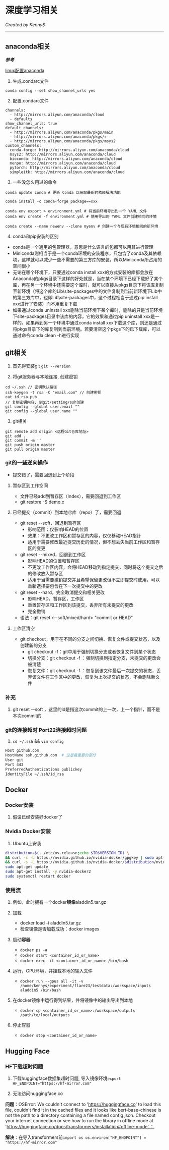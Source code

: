 # 深度学习相关

*Created by KennyS*

---


## anaconda相关

***参考***

[linux配置anaconda](https://blog.csdn.net/FLK_9090/article/details/140035993)


1. 生成.condarc文件

```
conda config --set show_channel_urls yes
```

2. 配置.condarc文件

```
channels:
  - http://mirrors.aliyun.com/anaconda/cloud
  - defaults
show_channel_urls: true
default_channels:
  - http://mirrors.aliyun.com/anaconda/pkgs/main
  - http://mirrors.aliyun.com/anaconda/pkgs/r
  - http://mirrors.aliyun.com/anaconda/pkgs/msys2
custom_channels:
  conda-forge: http://mirrors.aliyun.com/anaconda/cloud
  msys2: http://mirrors.aliyun.com/anaconda/cloud
  bioconda: http://mirrors.aliyun.com/anaconda/cloud
  menpo: http://mirrors.aliyun.com/anaconda/cloud
  pytorch: http://mirrors.aliyun.com/anaconda/cloud
  simpleitk: http://mirrors.aliyun.com/anaconda/cloud
```

3. 一些没怎么用过的命令

```
conda update conda # 更新 Conda 以获取最新的依赖解决功能

conda install -c conda-forge package==xxx

conda env export > environment.yml # 将当前环境导出到一个 YAML 文件
conda env create -f environment.yml # 使用导出的 YAML 文件创建相同的环境

conda create --name newenv --clone myenv # 创建一个与现有环境相同的新环境
```

4. conda和pip安装的区别

- conda是一个通用的包管理器，意思是什么语言的包都可以用其进行管理
- Miniconda则相当于是一个conda环境的安装程序，只包含了conda及其依赖项，这样就可以减少一些不需要的第三方库的安装，所以Miniconda所占用的空间很小
- 无论在哪个环境下，只要通过conda install xxx的方式安装的库都会放在Anaconda的pkgs目录下这样的好处就是，当在某个环境下已经下载好了某个库，再在另一个环境中还需要这个库时，就可以直接从pkgs目录下将该库复制至新环境（将这个库的Lib\site-packages中的文件复制到当前新环境下Lib中的第三方库中，也即Lib\site-packages中，这个过程相当于通过pip install xxx进行了安装）而不用重复下载
- 如果通过conda uninstall xxx删除当前环境下某个库时，删除的只是当前环境下site-packages目录中该库的内容，它的效果和通过pip uninstall xxx是一样的。如果再到另一个环境中通过conda install xxx下载这个库，则还是通过将pkgs目录下的库复制到当前环境。若要清空这个pkgs下的已下载库，可以通过命令conda clean -h进行实现


## git相关

1. 首先得安装git `git --version`

2. 将git服务器与本地连接, 创建密钥

```
cd ~/.ssh // 密钥默认路径
ssh-keygen -t rsa -C "email.com" // 创建密钥
cat id_rsa.pub 
// 复制密钥内容, 到git/setting/ssh创建
git config --global user.email ""
git config --global user.name ""
```

3. git相关

```
git remote add origin <远程Git仓库地址>
git add .
git commit -m ''
git push origin master
git pull origin master
```

### git的一些逆向操作

- 提交错了，需要回退到上个阶段

1. 暂存区到工作空间
    - 文件已经add到暂存区（Index），需要回退到工作区
    - git restore -S demo.c

2. 已经提交（commit）到本地仓库（repo）了，需要回退
    - git reset --soft，回退到暂存区
      - 影响范围：仅影响HEAD的位置
      - 效果：不更改工作区和暂存区的内容，仅仅移动HEAD指针
      - 适用于需要修改最近提交历史的情况，但不想丢失当前工作区和暂存区的变更
    - git reset --mixed，回退到工作区
      - 影响HEAD的位置和暂存区
      - 不更改工作区内容，会将HEAD移动到指定提交，同时将这个提交之后的修改放入暂存区
      - 适用于当需要撤销提交并且希望保留更改但不立即提交时使用，可以重新选择要包含在下一次提交中的更改
    - git reset --hard，完全取消提交和相关更改
      - 影响HEAD，暂存区，工作区
      - 重置暂存区和工作区到该提交，丢弃所有未提交的更改
      - 完全撤销
    - 语法：git reset <--soft/mixed/hard> "commit or HEAD"

3. 工作区清空
    - git checkout，用于在不同的分支之间切换、恢复文件或提交状态，以及创建新的分支
      - git checkout -f：git中用于强制切换分支或者恢复文件到某个状态
      - 切换分支：git checkout -f <branch>：强制切换到指定分支，未提交的更改会被清楚
      - 恢复文件：git checkout -f <file>：恢复到该文件最后一次提交的状态，丢弃该文件在工作区中的更改，恢复为上次提交的状态，不会删除新文件

### 补充 

1. git reset --soft <commit id>，这里的id是指这次commit的上一次，上一个指针，而不是本次commit的

### git的连接超时 Port22连接超时问题

1. `cd ~/.ssh` && `vim config`
```bash
Host github.com
HostName ssh.github.com  # 这是最重要的部分
User git
Port 443
PreferredAuthentications publickey
IdentityFile ~/.ssh/id_rsa
```


## Docker

### Docker安装

1. 假设已经安装好docker了

### Nvidia Docker安装

1. Ubuntu上安装

  ```bash
  distribution=$(. /etc/os-release;echo $ID$VERSION_ID) \
  && curl -s -L https://nvidia.github.io/nvidia-docker/gpgkey | sudo apt-key add - \
  && curl -s -L https://nvidia.github.io/nvidia-docker/$distribution/nvidia-docker.list | sudo tee /etc/apt/sources.list.d/nvidia-docker.list
  sudo apt-get update
  sudo apt-get install -y nvidia-docker2
  sudo systemctl restart docker
  ```

### 使用流

1. 例如，此时拥有一个docker**镜像**aladdin5.tar.gz

2. 加载
    - docker load -i aladdin5.tar.gz
    - 检查镜像是否加载成功：docker images

3. 启动**容器**
    - `docker ps -a`
    - `docker start <container_id_or_name>`
    - `docker exec -it <container_id_or_name> /bin/bash`

4. 运行，GPU环境，并挂载本地的输入文件
    - `docker run --gpus all -it -v /home/kennys/experiment/flare23/testdata:/workspace/inputs aladdin5 /bin/bash`

5. 在docker镜像中运行得到结果，并将镜像中的输出导出到本地
    - `docker cp <container_id_or_name>:/workspace/outputs /path/to/local/outputs`
6. 停止容器
    - `docker stop <container_id_or_name>`
  

## Hugging Face

### HF下载超时问题

1. 下载huggingface数据集超时问题, 导入镜像环境`export HF_ENDPOINT="https://hf-mirror.com"`

2. 无法访问huggingface.co

**问题**：OSError: We couldn't connect to 'https://huggingface.co' to load this file, couldn't find it in the cached files and it looks like bert-base-chinese is not the path to a directory containing a file named config.json. Checkout your internet connection or see how to run the library in offline mode at 'https://huggingface.co/docs/transformers/installation#offline-mode'.： 

**解决**：在导入transformers前`import os
os.environ["HF_ENDPOINT"] = "https://hf-mirror.com"`